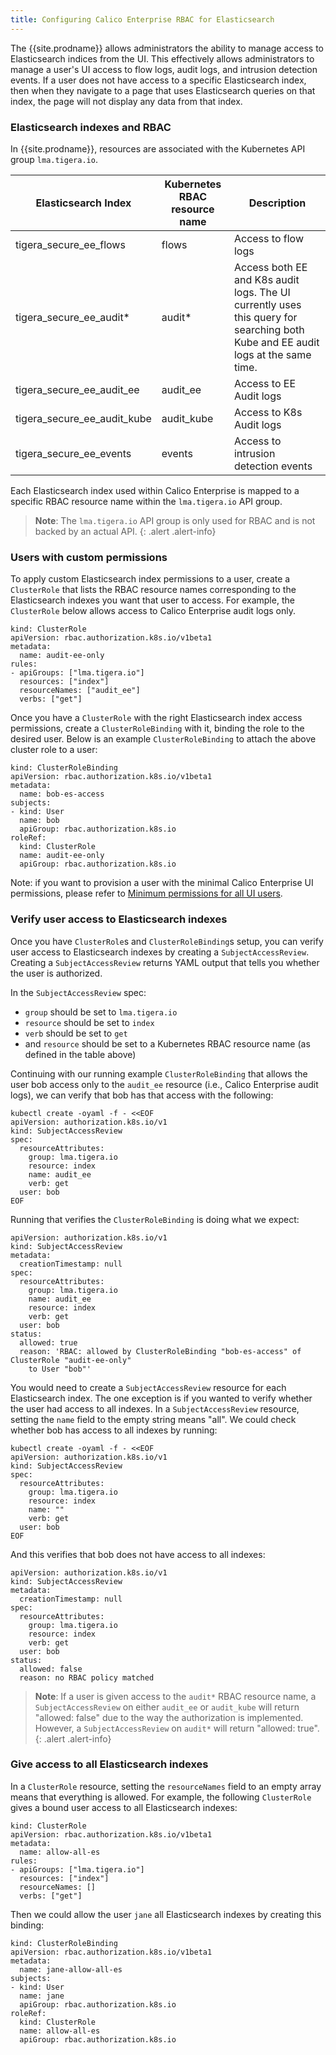 ```yaml
---
title: Configuring Calico Enterprise RBAC for Elasticsearch
---
```


The {{site.prodname}} allows administrators the ability to manage access to Elasticsearch indices from the UI.
This effectively allows administrators to manage a user's UI access to flow logs, audit logs, and intrusion detection events. If a user
does not have access to a specific Elasticsearch index, then when they navigate to a page that uses Elasticsearch queries on that index,
the page will not display any data from that index.

### Elasticsearch indexes and RBAC

In {{site.prodname}}, resources are associated with the Kubernetes API group `lma.tigera.io`.

| Elasticsearch Index          | Kubernetes RBAC resource name | Description                                                                                                                     |
|------------------------------|-------------------------------|---------------------------------------------------------------------------------------------------------------------------------|
| tigera_secure_ee_flows       | flows                         | Access to flow logs                                                                                                             |
| tigera_secure_ee_audit*      | audit*                        | Access both EE and K8s audit logs. The UI currently uses this query for searching both Kube and EE audit logs at the same time. |
| tigera_secure_ee_audit_ee    | audit_ee                      | Access to EE Audit logs                                                                                                         |
| tigera_secure_ee_audit_kube  | audit_kube                    | Access to K8s Audit logs                                                                                                        |
| tigera_secure_ee_events      | events                        | Access to intrusion detection events                                                                                            |

Each Elasticsearch index used within Calico Enterprise is mapped to a specific RBAC resource name within the `lma.tigera.io` API group.

> **Note**: The `lma.tigera.io` API group is only used for RBAC and is not backed by an actual API.
{: .alert .alert-info}

### Users with custom permissions

To apply custom Elasticsearch index permissions to a user, create a `ClusterRole` that lists the RBAC resource names corresponding
to the Elasticsearch indexes you want that user to access. For example, the `ClusterRole` below allows access to Calico Enterprise audit logs only.

```
kind: ClusterRole
apiVersion: rbac.authorization.k8s.io/v1beta1
metadata:
  name: audit-ee-only
rules:
- apiGroups: ["lma.tigera.io"]
  resources: ["index"]
  resourceNames: ["audit_ee"]
  verbs: ["get"]
```

Once you have a `ClusterRole` with the right Elasticsearch index access permissions, create a `ClusterRoleBinding` with it, binding
the role to the desired user. Below is an example `ClusterRoleBinding` to attach the above cluster role to a user:

```
kind: ClusterRoleBinding
apiVersion: rbac.authorization.k8s.io/v1beta1
metadata:
  name: bob-es-access
subjects:
- kind: User
  name: bob
  apiGroup: rbac.authorization.k8s.io
roleRef:
  kind: ClusterRole
  name: audit-ee-only
  apiGroup: rbac.authorization.k8s.io
```

Note: if you want to provision a user with the minimal Calico Enterprise UI permissions, please refer to [Minimum permissions for all UI users](/{{page.version}}/reference/cnx/rbac-tiered-policies#minimum-permissions-for-all-ui-users).

### Verify user access to Elasticsearch indexes

Once you have `ClusterRole`s and `ClusterRoleBinding`s setup, you can verify user access to Elasticsearch indexes by creating a `SubjectAccessReview`.
Creating a `SubjectAccessReview` returns YAML output that tells you whether the user is authorized.

In the `SubjectAccessReview` spec:
- `group` should be set to `lma.tigera.io`
- `resource` should be set to `index`
- `verb` should be set to `get`
- and `resource` should be set to a Kubernetes RBAC resource name (as defined in the table above)

Continuing with our running example `ClusterRoleBinding` that allows the user bob access only to the `audit_ee` resource (i.e., Calico Enterprise audit logs),
we can verify that bob has that access with the following:

```
kubectl create -oyaml -f - <<EOF
apiVersion: authorization.k8s.io/v1
kind: SubjectAccessReview
spec:
  resourceAttributes:
    group: lma.tigera.io
    resource: index
    name: audit_ee
    verb: get
  user: bob
EOF
```

Running that verifies the `ClusterRoleBinding` is doing what we expect:

```
apiVersion: authorization.k8s.io/v1
kind: SubjectAccessReview
metadata:
  creationTimestamp: null
spec:
  resourceAttributes:
    group: lma.tigera.io
    name: audit_ee
    resource: index
    verb: get
  user: bob
status:
  allowed: true
  reason: 'RBAC: allowed by ClusterRoleBinding "bob-es-access" of ClusterRole "audit-ee-only"
    to User "bob"'
```

You would need to create a `SubjectAccessReview` resource for each Elasticsearch index. The one exception is if you wanted
to verify whether the user had access to all indexes. In a `SubjectAccessReview` resource, setting the `name` field to the empty string means "all".
We could check whether bob has access to all indexes by running:

```
kubectl create -oyaml -f - <<EOF
apiVersion: authorization.k8s.io/v1
kind: SubjectAccessReview
spec:
  resourceAttributes:
    group: lma.tigera.io
    resource: index
    name: ""
    verb: get
  user: bob
EOF
```

And this verifies that bob does not have access to all indexes:

```
apiVersion: authorization.k8s.io/v1
kind: SubjectAccessReview
metadata:
  creationTimestamp: null
spec:
  resourceAttributes:
    group: lma.tigera.io
    resource: index
    verb: get
  user: bob
status:
  allowed: false
  reason: no RBAC policy matched
```

> **Note**: If a user is given access to the `audit*` RBAC resource name, a `SubjectAccessReview`
on either `audit_ee` or `audit_kube` will return "allowed: false" due to the way the authorization is implemented.
However, a `SubjectAccessReview` on `audit*` will return "allowed: true".
{: .alert .alert-info}

### Give access to all Elasticsearch indexes

In a `ClusterRole` resource, setting the `resourceNames` field to an empty array means that everything is allowed.
For example, the following `ClusterRole` gives a bound user access to all Elasticsearch indexes:

```
kind: ClusterRole
apiVersion: rbac.authorization.k8s.io/v1beta1
metadata:
  name: allow-all-es
rules:
- apiGroups: ["lma.tigera.io"]
  resources: ["index"]
  resourceNames: []
  verbs: ["get"]
```

Then we could allow the user `jane` all Elasticsearch indexes by creating this binding:

```
kind: ClusterRoleBinding
apiVersion: rbac.authorization.k8s.io/v1beta1
metadata:
  name: jane-allow-all-es
subjects:
- kind: User
  name: jane
  apiGroup: rbac.authorization.k8s.io
roleRef:
  kind: ClusterRole
  name: allow-all-es
  apiGroup: rbac.authorization.k8s.io
```

